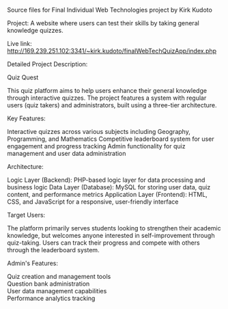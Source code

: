 Source files for Final Individual Web Technologies project by Kirk Kudoto

Project: A website where users can test their skills by taking general knowledge quizzes.

Live link: http://169.239.251.102:3341/~kirk.kudoto/finalWebTechQuizApp/index.php


Detailed Project Description: 

Quiz Quest 

This quiz platform aims to help users enhance their general knowledge through interactive quizzes. The project features a system with regular users (quiz takers) and administrators, built using a three-tier architecture.

Key Features: 

Interactive quizzes across various subjects including Geography, Programming, and Mathematics
Competitive leaderboard system for user engagement and progress tracking
Admin functionality for quiz management and user data administration

Architecture: 

Logic Layer (Backend): PHP-based logic layer for data processing and business logic
Data Layer (Database): MySQL for storing user data, quiz content, and performance metrics
Application Layer (Frontend): HTML, CSS, and JavaScript for a responsive, user-friendly interface

Target Users: 

The platform primarily serves students looking to strengthen their academic knowledge, but welcomes anyone interested in self-improvement through quiz-taking. Users can track their progress and compete with others through the leaderboard system.


Admin's Features: 

Quiz creation and management tools \
Question bank administration \
User data management capabilities \
Performance analytics tracking 
